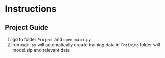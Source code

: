 # **Instructions**


## **Project Guide**
1. go to folder `Project` and `open main.py`
2. run `main.py` will automatically create training data in `Training` folder will model.zip and relevant data



<!-- ## **Learning**
[OpenAI Gym Website](https://gymnasium.farama.org/)


## **Code**
```bash
# install gymnasium    # 安装 gymnasium
pip install gymnasium

# Upgrade gymnasium    # 升级 gymnasium
pip install --upgrade gymnasium
```

## **Gym** 

```python
import gymnasium as gym

# Create the environment CartPole-v1  # 创建环境 倒立摆
env = gym.make('CartPole-v1')  

# Interact with the environment       # 与环境交互
observation, reward, ... = env.step(action)               

```


## **Stable-baselines3** -->